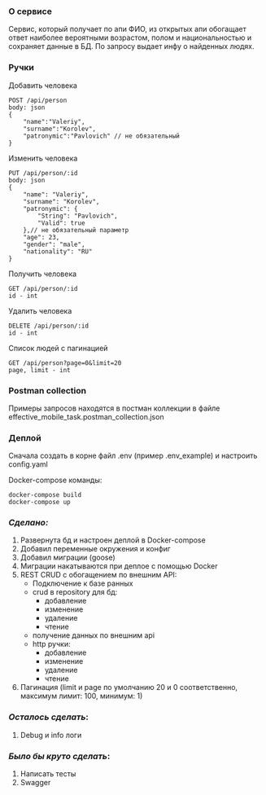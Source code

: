 ### О сервисе

Сервис, который получает по апи ФИО, из открытых апи обогащает
ответ наиболее вероятными возрастом, полом и национальностью и сохраняет данные в
БД. По запросу выдает инфу о найденных людях.

### Ручки

Добавить человека
```
POST /api/person 
body: json
{
    "name":"Valeriy",
    "surname":"Korolev",
    "patronymic":"Pavlovich" // не обязательный
}
```
Изменить человека
```
PUT /api/person/:id
body: json
{
    "name": "Valeriy",
    "surname": "Korolev",
    "patronymic": {
        "String": "Pavlovich",
        "Valid": true
    },// не обязательный параметр
    "age": 23,
    "gender": "male",
    "nationality": "RU"
}
```
Получить человека
```
GET /api/person/:id
id - int
```
Удалить человека
```
DELETE /api/person/:id
id - int
```
Список людей с пагинацией
```
GET /api/person?page=0&limit=20
page, limit - int
```

### Postman collection

Примеры запросов находятся в постман коллекции в файле effective_mobile_task.postman_collection.json

### Деплой

Сначала создать в корне файл .env (пример .env_example) и настроить config.yaml 

Docker-compose команды:
```
docker-compose build
docker-compose up
```

### _Сделано:_
1. Развернута бд и настроен деплой в Docker-compose
2. Добавил переменные окружения и конфиг
3. Добавил миграции (goose)
4. Миграции накатываются при деплое с помощью Docker
5. REST CRUD с обогащением по внешним API:
   * Подключение к базе ранных
   * crud в repository для бд:
      * добавление
      * изменение
      * удаление
      * чтение
   * получение данных по внешним api
   * http ручки:
      * добавление
      * изменение
      * удаление
      * чтение
6. Пагинация (limit и page по умолчанию 20 и 0 соответственно, максимум лимит: 100, минимум: 1)
     

### _Осталось сделать_:
1. Debug и info логи

### _Было бы круто сделать_:
1. Написать тесты
2. Swagger
